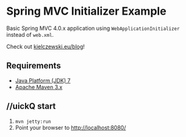 Spring MVC Initializer Example
==============================

Basic Spring MVC 4.0.x application using `WebApplicationInitializer` instead of `web.xml`.

Check out [kielczewski.eu/blog](http://kielczewski.eu/blog)!

Requirements
------------
* [Java Platform (JDK) 7](http://www.oracle.com/technetwork/java/javase/downloads/index.html)
* [Apache Maven 3.x](http://maven.apache.org/)

//uickQ start
-----------
1. `mvn jetty:run`
2. Point your browser to [http://localhost:8080/](http://localhost:8080/)
